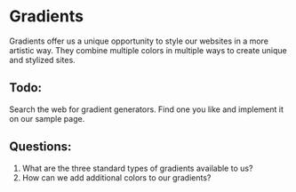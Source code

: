 # Gradients

Gradients offer us a unique opportunity to style our websites in a more artistic way. They combine multiple colors in multiple ways to create unique and stylized sites. 

## Todo:

Search the web for gradient generators. Find one you like and implement it on our sample page. 

## Questions: 

1. What are the three standard types of gradients available to us?
2. How can we add additional colors to our gradients? 
